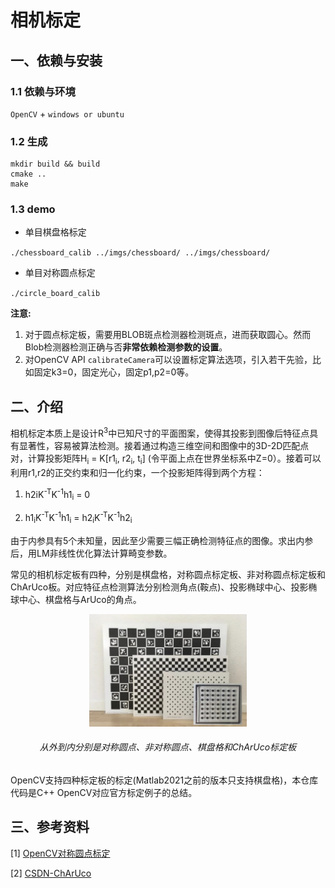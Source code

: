 # 相机标定

## 一、依赖与安装

### 1.1 依赖与环境

`OpenCV` + `windows or ubuntu`

### 1.2 生成

```
mkdir build && build
cmake ..
make
```

### 1.3 demo

* 单目棋盘格标定

`./chessboard_calib ../imgs/chessboard/ ../imgs/chessboard/`

* 单目对称圆点标定

`./circle_board_calib` 

**注意:** 

1. 对于圆点标定板，需要用BLOB斑点检测器检测斑点，进而获取圆心。然而Blob检测器检测正确与否**非常依赖检测参数的设置**。
2. 对OpenCV API	`calibrateCamera`可以设置标定算法选项，引入若干先验，比如固定k3=0，固定光心，固定p1,p2=0等。



## 二、介绍

相机标定本质上是设计R<sup>3</sup>中已知尺寸的平面图案，使得其投影到图像后特征点具有显著性，容易被算法检测。接着通过构造三维空间和图像中的3D-2D匹配点对，计算投影矩阵H<sub>i</sub> = K[r1<sub>i</sub>, r2<sub>i</sub>, t<sub>i</sub>] (令平面上点在世界坐标系中Z=0）。接着可以利用r1,r2的正交约束和归一化约束，一个投影矩阵得到两个方程：

1. h2i</sub>K<sup>-T</sup>K<sup>-1</sup>h1<sub>i</sub> = 0

2. h1<sub>i</sub>K<sup>-T</sup>K<sup>-1</sup>h1<sub>i</sub> = h2<sub>i</sub>K<sup>-T</sup>K<sup>-1</sup>h2<sub>i</sub> 

由于内参具有5个未知量，因此至少需要三幅正确检测特征点的图像。求出内参后，用LM非线性优化算法计算畸变参数。

常见的相机标定板有四种，分别是棋盘格，对称圆点标定板、非对称圆点标定板和ChArUco板。对应特征点检测算法分别检测角点(鞍点)、投影椭球中心、投影椭球中心、棋盘格与ArUco的角点。

<p align="center"><img src="./resources/calib_board.png" width=50%></p>

<h6 align="center">从外到内分别是对称圆点、非对称圆点、棋盘格和ChArUco标定板</h6>

OpenCV支持四种标定板的标定(Matlab2021之前的版本只支持棋盘格)，本仓库代码是C++ OpenCV对应官方标定例子的总结。

## 三、参考资料

[1] [OpenCV对称圆点标定](https://blog.csdn.net/weixin_51229250/article/details/120009716)

[2] [CSDN-ChArUco](https://blog.csdn.net/zhy29563/article/details/119039163)

